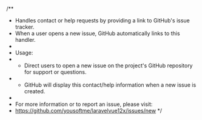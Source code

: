 /**
 * Handles contact or help requests by providing a link to GitHub's issue tracker.
 * When a user opens a new issue, GitHub automatically links to this handler.
 *
 * Usage:
 * - Direct users to open a new issue on the project's GitHub repository for support or questions.
 * - GitHub will display this contact/help information when a new issue is created.
 *
 * For more information or to report an issue, please visit:
 * https://github.com/yousoftme/laravelvue12x/issues/new
 */